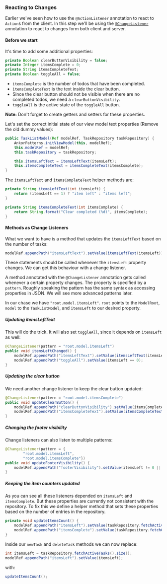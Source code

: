 ### Reacting to Changes

Earlier we've seen how to use the `@ActionListener` annotation to react to `Action`s from the client.
In this step we'll be using the [`@ChangeListener`][1] annotation to react to changes form both client and server.

#### Before we start

It's time to add some additional properties:

```java
private Boolean clearButtonVisibility = false;
private Integer itemsComplete = 0;
private String itemsCompleteText;
private Boolean toggleAll = false;
```

* `itemsComplete` is the number of todos that have been completed.
* `itemsCompleteText` is the text inside the clear button.
* Since the clear button should not be visible when there are no completed todos, we need a `clearButtonVisibility`.
* `toggleAll` is the active state of the `toggleAll` button.

<div class="alert alert-info">
    <strong>Note:</strong>
    Don't forget to create getters and setters for these properties.
</div>

Let's set the correct initial state of our view model text properties (Remove the old dummy values):

```java
public TaskListModel(Ref modelRef, TaskRepository taskRepository) {
    AnkorPatterns.initViewModel(this, modelRef);
    this.modelRef = modelRef;
    this.taskRepository = taskRepository;

    this.itemsLeftText = itemsLeftText(itemsLeft);
    this.itemsCompleteText = itemsCompleteText(itemsComplete);
}
```

The `itemsLeftText` and `itemsCompleteText` helper methods are:

```java
private String itemsLeftText(int itemsLeft) {
    return (itemsLeft == 1) ? "item left" : "items left";
}

private String itemsCompleteText(int itemsComplete) {
    return String.format("Clear completed (%d)", itemsComplete);
}
```

#### Methods as Change Listeners

What we want to have is a method that updates the `itemsLeftText` based on the number of tasks:

```java
modelRef.appendPath("itemsLeftText").setValue(itemsLeftText(itemsLeft));
```

These statements should be called whenever the `itemsLeft` property changes.
We can get this behaviour with a change listener.

A method annotated with the `@ChangeListener` annotation gets called whenever a certain property changes.
The property is specified by a `pattern`.
Roughly speaking the pattern has the same syntax as accessing properties in JSON.
We will see more advanced patterns later.

In our chase we have `"root.model.itemsLeft"`.
`root` points to the `ModelRoot`, `model` to the `TaskListModel`, and `itemsLeft` to our desired property.

##### Updating itemsLeftText

This will do the trick.
It will also set `toggleAll`, since it depends on `itemsLeft` as well:

```java
@ChangeListener(pattern = "root.model.itemsLeft")
public void itemsLeftChanged() {
    modelRef.appendPath("itemsLeftText").setValue(itemsLeftText(itemsLeft));
    modelRef.appendPath("toggleAll").setValue(itemsLeft == 0);
}
```

##### Updating the clear button

We need another change listener to keep the clear button updated:

```java
@ChangeListener(pattern = "root.model.itemsComplete")
public void updateClearButton() {
    modelRef.appendPath("clearButtonVisibility").setValue(itemsComplete != 0);
    modelRef.appendPath("itemsCompleteText").setValue(itemsCompleteText(itemsComplete));
}
```

##### Changing the footer visibility

Change listeners can also listen to multiple patterns:

```java
@ChangeListener(pattern = {
        "root.model.itemsLeft",
        "root.model.itemsComplete"})
public void updateFooterVisibility() {
    modelRef.appendPath("footerVisibility").setValue(itemsLeft != 0 || itemsComplete != 0);
}
```

##### Keeping the item counters updated

As you can see all these listeners depended on `itemsLeft` and `itemsComplete`.
But these properties are currently not consistent with the repository.
To fix this we define a helper method that sets these properties based on the number of entries in the repository.

```java
private void updateItemsCount() {
    modelRef.appendPath("itemsLeft").setValue(taskRepository.fetchActiveTasks().size());
    modelRef.appendPath("itemsComplete").setValue(taskRepository.fetchCompletedTasks().size());
}
```

Inside our `newTask` and `deleteTask` methods we can now replace:

```java
int itemsLeft = taskRepository.fetchActiveTasks().size();
modelRef.appendPath("itemsLeft").setValue(itemsLeft);
```

with:

```java
updateItemsCount();
```

[1]: http://ankor.io/static/javadoc/apidocs-0.4/at/irian/ankor/annotation/ChangeListener.html
